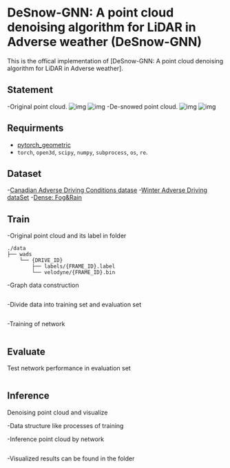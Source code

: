 # DeSnow-GNN: A point cloud denoising algorithm for LiDAR in Adverse weather (DeSnow-GNN)
This is the offical implementation of [DeSnow-GNN: A point cloud denoising algorithm for LiDAR in Adverse weather].

## Statement

-Original point cloud.
![img](https://github.com/LezhiLiao/DeSnow-GNN/blob/master/gnn_updata/visualization/gif_path/wads_raw.gif)
![img](https://github.com/LezhiLiao/DeSnow-GNN/blob/master/gnn_updata/visualization/gif_path/cadc_raw.gif)
-De-snowed point cloud.
![img](https://github.com/LezhiLiao/DeSnow-GNN/blob/master/gnn_updata/visualization/gif_path/wads_denoised.gif)
![img](https://github.com/LezhiLiao/DeSnow-GNN/blob/master/gnn_updata/visualization/gif_path/cadc_denoised.gif)
## Requirments
- [pytorch_geometric](https://pytorch-geometric.readthedocs.io/en/latest/install/installation.html)<br>
- `torch`, `open3d`, `scipy`, `numpy`, `subprocess`, `os`, `re`.

## Dataset
-[Canadian Adverse Driving Conditions datase](http://cadcd.uwaterloo.ca/)
-[Winter Adverse Driving dataSet](https://digitalcommons.mtu.edu/wads/)
-[Dense: Fog&Rain](https://www.uni-ulm.de/index.php?id=101568)

## Train
-Original point cloud and its label in folder 
```
./data
├── wads
    └── {DRIVE_ID}
        ├── labels/{FRAME_ID}.label
        └── velodyne/{FRAME_ID}.bin
```
-Graph data construction
```

```
-Divide data into training set and evaluation set
```

```

-Training of network
```

```

## Evaluate
Test network performance in evaluation set
```

```

## Inference
Denoising point cloud and visualize

-Data structure like processes of training

-Inference point cloud by network
```

```

-Visualized results can be found in the folder

